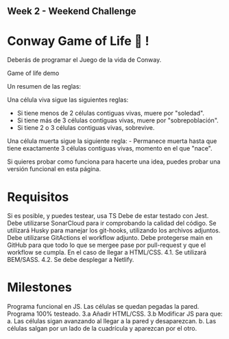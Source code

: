 ## Week 2 - Weekend Challenge

# Conway Game of Life 🦠 !

Deberás de programar el Juego de la vida de Conway.

Game of life demo

Un resumen de las reglas:

Una célula viva sigue las siguientes reglas:

- Si tiene menos de 2 células contiguas vivas, muere por "soledad".
- Si tiene más de 3 células contiguas vivas, muere por "sobrepoblación".
- Si tiene 2 o 3 células contiguas vivas, sobrevive.

Una célula muerta sigue la siguiente regla: - Permanece muerta hasta que tiene exactamente 3 células contiguas vivas, momento en el que "nace".

Si quieres probar como funciona para hacerte una idea, puedes probar una versión funcional en esta página.

# Requisitos

Si es posible, y puedes testear, usa TS
Debe de estar testado con Jest.
Debe utilizarse SonarCloud para ir comprobando la calidad del código.
Se utilizará Husky para manejar los git-hooks, utilizando los archivos adjuntos.
Debe utilizarse GitActions el workflow adjunto.
Debe protegerse main en GitHub para que todo lo que se mergee pase por pull-request y que el workflow se cumpla.
En el caso de llegar a HTML/CSS. 4.1. Se utilizará BEM/SASS. 4.2. Se debe desplegar a Netlify.

# Milestones

Programa funcional en JS. Las células se quedan pegadas la pared.
Programa 100% testeado.
3.a Añadir HTML/CSS. 3.b Modificar JS para que: a. Las células sigan avanzando al llegar a la pared y desaparezcan. b. Las células salgan por un lado de la cuadrícula y aparezcan por el otro.
